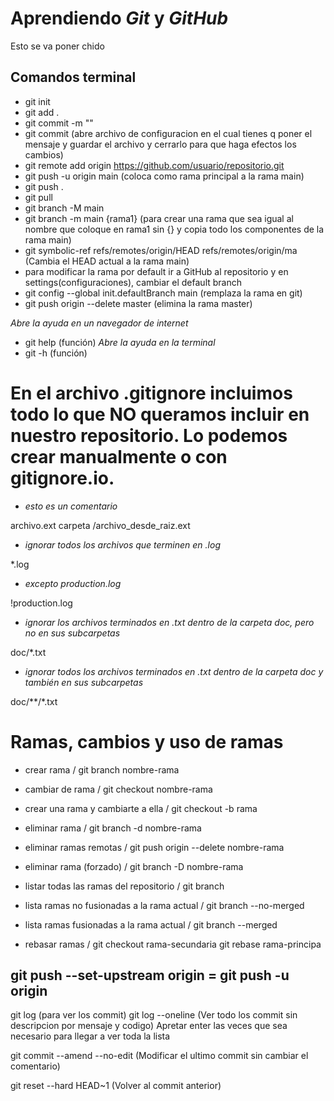 # Aprendiendo _Git_ y _GitHub_

Esto se va poner chido 

## Comandos terminal

- git init
- git add .
- git commit -m "<message>"
- git commit (abre archivo de configuracion en el cual tienes q poner el mensaje y guardar el archivo y cerrarlo para que haga efectos los cambios)
- git remote add origin https://github.com/usuario/repositorio.git
- git push -u origin main (coloca como rama principal a la rama main)
- git push .
- git pull 
- git branch -M main
- git branch -m main {rama1} (para crear una rama que sea igual al nombre que coloque en rama1 sin {} y copia todo los componentes de la rama main)
- git symbolic-ref refs/remotes/origin/HEAD refs/remotes/origin/ma (Cambia el HEAD actual a la rama main)
- para modificar la rama por default ir a GitHub al repositorio y en settings(configuraciones), cambiar el default branch
- git config --global init.defaultBranch main (remplaza la rama en git)
- git push origin --delete master (elimina la rama master)


*Abre la ayuda en un navegador de internet*
- git help (función)
*Abre la ayuda en la terminal*
- git -h (función)

# En el archivo .gitignore incluimos todo lo que NO queramos incluir en nuestro repositorio. Lo podemos crear manualmente o con gitignore.io.

- *esto es un comentario*

archivo.ext
carpeta
/archivo_desde_raiz.ext

- *ignorar todos los archivos que terminen en .log*

*.log

- *excepto production.log*

!production.log

- *ignorar los archivos terminados en .txt dentro de la carpeta doc, pero no en sus subcarpetas*

doc/*.txt

- *ignorar todos los archivos terminados en .txt dentro de la carpeta doc y también en sus subcarpetas*

doc/**/*.txt

# Ramas,  cambios y uso de ramas

- crear rama /
git branch nombre-rama

- cambiar de rama /
git checkout nombre-rama

- crear una rama y cambiarte a ella /
git checkout -b rama

- eliminar rama /
git branch -d nombre-rama

- eliminar ramas remotas /
git push origin --delete nombre-rama

- eliminar rama (forzado) /
git branch -D nombre-rama

- listar todas las ramas del repositorio /
git branch

- lista ramas no fusionadas a la rama actual /
git branch --no-merged

- lista ramas fusionadas a la rama actual /
git branch --merged

- rebasar ramas /
git checkout rama-secundaria
git rebase rama-principa



## git push --set-upstream origin = git push -u origin

git log (para ver los commit)
git log --oneline (Ver todo los commit sin descripcion por mensaje
 y codigo)
Apretar enter las veces que sea necesario para llegar a ver toda la lista

git commit --amend --no-edit (Modificar el ultimo commit sin cambiar el comentario)

git reset --hard HEAD~1 (Volver al commit anterior)
